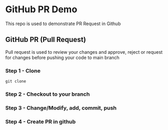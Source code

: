 # GitHub PR Demo
This repo is used to demonstrate PR Request in Github

## GitHub PR (Pull Request)
Pull request is used to review your changes and approve, reject or request for changes before pushing your code to main branch

### Step 1 - Clone
```
git clone 
```
### Step 2 - Checkout to your branch
### Step 3 - Change/Modify, add, commit, push
### Step 4 - Create PR in github

